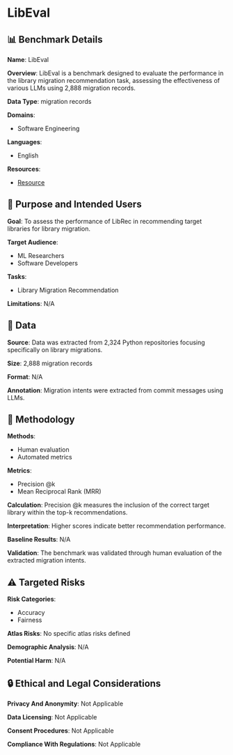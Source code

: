 # LibEval

## 📊 Benchmark Details

**Name**: LibEval

**Overview**: LibEval is a benchmark designed to evaluate the performance in the library migration recommendation task, assessing the effectiveness of various LLMs using 2,888 migration records.

**Data Type**: migration records

**Domains**:
- Software Engineering

**Languages**:
- English

**Resources**:
- [Resource](https://arxiv.org/abs/2508.09791)

## 🎯 Purpose and Intended Users

**Goal**: To assess the performance of LibRec in recommending target libraries for library migration.

**Target Audience**:
- ML Researchers
- Software Developers

**Tasks**:
- Library Migration Recommendation

**Limitations**: N/A

## 💾 Data

**Source**: Data was extracted from 2,324 Python repositories focusing specifically on library migrations.

**Size**: 2,888 migration records

**Format**: N/A

**Annotation**: Migration intents were extracted from commit messages using LLMs.

## 🔬 Methodology

**Methods**:
- Human evaluation
- Automated metrics

**Metrics**:
- Precision @k
- Mean Reciprocal Rank (MRR)

**Calculation**: Precision @k measures the inclusion of the correct target library within the top-k recommendations.

**Interpretation**: Higher scores indicate better recommendation performance.

**Baseline Results**: N/A

**Validation**: The benchmark was validated through human evaluation of the extracted migration intents.

## ⚠️ Targeted Risks

**Risk Categories**:
- Accuracy
- Fairness

**Atlas Risks**:
No specific atlas risks defined

**Demographic Analysis**: N/A

**Potential Harm**: N/A

## 🔒 Ethical and Legal Considerations

**Privacy And Anonymity**: Not Applicable

**Data Licensing**: Not Applicable

**Consent Procedures**: Not Applicable

**Compliance With Regulations**: Not Applicable
